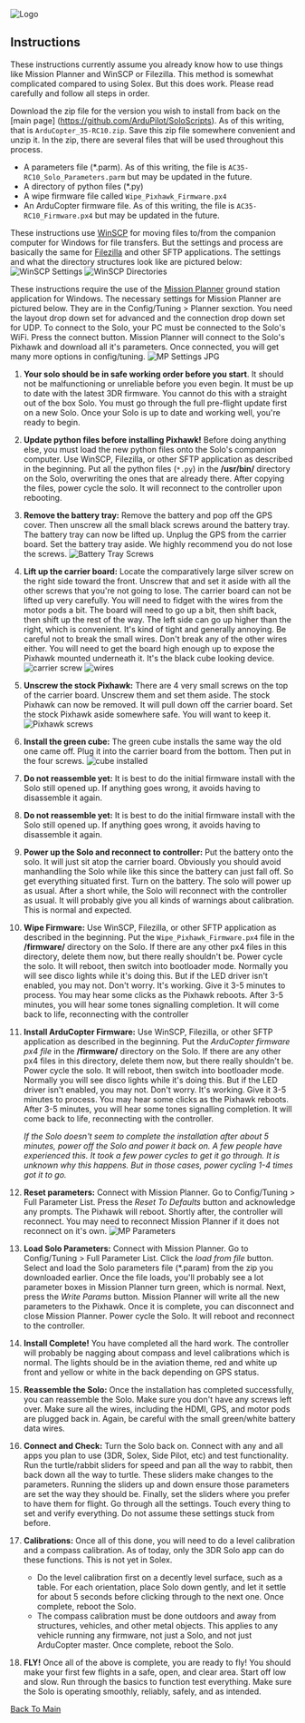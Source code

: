 ![Logo](https://github.com/ArduPilot/SoloScripts/blob/master/Misc/APsolo.jpg)

Instructions
------------
These instructions currently assume you already know how to use things like Mission Planner and WinSCP or Filezilla. This method is somewhat complicated compared to using Solex. But this does work. Please read carefully and follow all steps in order.

Download the zip file for the version you wish to install from back on the [main page] (https://github.com/ArduPilot/SoloScripts). As of this writing, that is `ArduCopter_35-RC10.zip`. Save this zip file somewhere convenient and unzip it. In the zip, there are several files that will be used throughout this process.
* A parameters file (*.parm). As of this writing, the file is `AC35-RC10_Solo_Parameters.parm` but may be updated in the future.
* A directory of python files (*.py)
* A wipe firmware file called `Wipe_Pixhawk_Firmware.px4`
* An ArduCopter firmware file. As of this writing, the file is `AC35-RC10_Firmware.px4` but may be updated in the future.

These instructions use [WinSCP](https://winscp.net/eng/download.php) for moving files to/from the companion computer for Windows for file transfers. But the settings and process are basically the same for [Filezilla](https://filezilla-project.org/download.php?type=client) and other SFTP applications.  The settings and what the directory structures look like are pictured below:
  ![WinSCP Settings](https://github.com/ArduPilot/SoloScripts/blob/master/Misc/winscp_settings.jpg)
  ![WinSCP Directories](https://github.com/ArduPilot/SoloScripts/blob/master/Misc/winscp_directories.jpg)

These instructions require the use of the [Mission Planner](http://ardupilot.org/planner/docs/common-install-mission-planner.html) ground station application for Windows. The necessary settings for Mission Planner are pictured below. They are in the Config/Tuning > Planner sexction. You need the layout drop down set for advanced and the connection drop down set for UDP. To connect to the Solo, your PC must be connected to the Solo's WiFi. Press the connect button. Mission Planner will connect to the Solo's Pixhawk and download all it's parameters. Once connected, you will get many more options in config/tuning.
![MP Settings](https://github.com/ArduPilot/SoloScripts/blob/master/Misc/mission_planner_settings.jpg)
JPG

1. **Your solo should be in safe working order before you start**. It should not be malfunctioning or unreliable before you even begin. It must be up to date with the latest 3DR firmware. You cannot do this with a straight out of the box Solo. You must go through the full pre-flight update first on a new Solo.  Once your Solo is up to date and working well, you're ready to begin.

2. **Update python files before installing Pixhawk!** Before doing anything else, you must load the new python files onto the Solo's companion computer. Use WinSCP, Filezilla, or other SFTP application as described in the beginning.  Put all the python files (`*.py`) in the **/usr/bin/** directory on the Solo, overwriting the ones that are already there. After copying the files, power cycle the solo. It will reconnect to the controller upon rebooting.

3. **Remove the battery tray:** Remove the battery and pop off the GPS cover.  Then unscrew all the small black screws around the battery tray. The battery tray can now be lifted up.  Unplug the GPS from the carrier board.  Set the battery tray aside. We highly recommend you do not lose the screws.
   ![Battery Tray Screws](https://github.com/ArduPilot/SoloScripts/blob/master/Misc/battery_tray_screws.jpg)

4. **Lift up the carrier board:** Locate the comparatively large silver screw on the right side toward the front. Unscrew that and set it aside with all the other screws that you're not going to lose.  The carrier board can not be lifted up very carefully.  You will need to fidget with the wires from the motor pods a bit.  The board will need to go up a bit, then shift back, then shift up the rest of the way. The left side can go up higher than the right, which is convenient.  It's kind of tight and generally annoying.  Be careful not to break the small wires.  Don't break any of the other wires either.  You will need to get the board high enough up to expose the Pixhawk mounted underneath it.  It's the black cube looking device.
   ![carrier screw](https://github.com/ArduPilot/SoloScripts/blob/master/Misc/carrier_retainer_screw.jpg)
   ![wires](https://github.com/ArduPilot/SoloScripts/blob/master/Misc/carrier_board_wires.jpg)

5. **Unscrew the stock Pixhawk:** There are 4 very small screws on the top of the carrier board. Unscrew them and set them aside. The stock Pixhawk can now be removed. It will pull down off the carrier board. Set the stock Pixhawk aside somewhere safe. You will want to keep it.
   ![Pixhawk screws](https://github.com/ArduPilot/SoloScripts/blob/master/Misc/pixhawk_screws.jpg)

6. **Install the green cube:** The green cube installs the same way the old one came off.  Plug it into the carrier board from the bottom.  Then put in the four screws.
  ![cube installed](https://github.com/ArduPilot/SoloScripts/blob/master/Misc/cube_installed.jpg)
  
7. **Do not reassemble yet:** It is best to do the initial firmware install with the Solo still opened up. If anything goes wrong, it avoids having to disassemble it again. 

7. **Do not reassemble yet:** It is best to do the initial firmware install with the Solo still opened up. If anything goes wrong, it avoids having to disassemble it again. 

8. **Power up the Solo and reconnect to controller:** Put the battery onto the solo. It will just sit atop the carrier board. Obviously you should avoid manhandling the Solo while like this since the battery can just fall off. So get everything situated first.  Turn on the battery.  The solo will power up as usual. After a short while, the Solo will reconnect with the controller as usual. It will probably give you all kinds of warnings about calibration. This is normal and expected.

9. **Wipe Firmware:** Use WinSCP, Filezilla, or other SFTP application as described in the beginning.  Put the `Wipe_Pixhawk_Firmware.px4` file in the **/firmware/** directory on the Solo. If there are any other px4 files in this directory, delete them now, but there really shouldn't be. Power cycle the solo. It will reboot, then switch into bootloader mode. Normally you will see disco lights while it's doing this. But if the LED driver isn't enabled, you may not. Don't worry. It's working. Give it 3-5 minutes to process. You may hear some clicks as the Pixhawk reboots. After 3-5 minutes, you will hear some tones signalling completion. It will come back to life, reconnecting with the controller

10. **Install ArduCopter Firmware:** Use WinSCP, Filezilla, or other SFTP application as described in the beginning.  Put the _ArduCopter firmware px4 file_ in the **/firmware/** directory on the Solo. If there are any other px4 files in this directory, delete them now, but there really shouldn't be. Power cycle the solo. It will reboot, then switch into bootloader mode. Normally you will see disco lights while it's doing this. But if the LED driver isn't enabled, you may not. Don't worry. It's working. Give it 3-5 minutes to process. You may hear some clicks as the Pixhawk reboots. After 3-5 minutes, you will hear some tones signalling completion. It will come back to life, reconnecting with the controller.

    _If the Solo doesn't seem to complete the installation after about 5 minutes, power off the Solo and power it back on.  A few people have experienced this. It took a few power cycles to get it go through. It is unknown why this happens.  But in those cases, power cycling 1-4 times got it to go._
    

11. **Reset parameters:** Connect with Mission Planner. Go to Config/Tuning > Full Parameter List. Press the _Reset To Defaults_ button and acknowledge any prompts.  The Pixhawk will reboot.  Shortly after, the controller will reconnect. You may need to reconnect Mission Planner if it does not reconnect on it's own.
  ![MP Parameters](https://github.com/ArduPilot/SoloScripts/blob/master/Misc/mission_planner_parameters.jpg)

12. **Load Solo Parameters:** Connect with Mission Planner. Go to Config/Tuning > Full Parameter List. Click the _load from file_ button.  Select and load the Solo parameters file (*.param) from the zip you downloaded earlier. Once the file loads, you'll probably see a lot parameter boxes in Mission Planner turn green, which is normal.  Next, press the _Write Params_ button.  Mission Planner will write all the new parameters to the Pixhawk. Once it is complete, you can disconnect and close Mission Planner.  Power cycle the Solo. It will reboot and reconnect to the controller.

13. **Install Complete!**  You have completed all the hard work.  The controller will probably be nagging about compass and level calibrations which is normal.  The lights should be in the aviation theme, red and white up front and yellow or white in the back depending on GPS status.

14. **Reassemble the Solo:** Once the installation has completed successfully, you can reassemble the Solo. Make sure you don't have any screws left over.  Make sure all the wires, including the HDMI, GPS, and motor pods are plugged back in. Again, be careful with the small green/white battery data wires.

15. **Connect and Check:** Turn the Solo back on. Connect with any and all apps you plan to use (3DR, Solex, Side Pilot, etc) and test functionality. Run the turtle/rabbit sliders for speed and pan all the way to rabbit, then back down all the way to turtle. These sliders make changes to the parameters. Running the sliders up and down ensure those parameters are set the way they should be. Finally, set the sliders where you prefer to have them for flight. Go through all the settings. Touch every thing to set and verify everything. Do not assume these settings stuck from before.

16. **Calibrations:** Once all of this done, you will need to do a level calibration and a compass calibration. As of today, only the 3DR Solo app can do these functions. This is not yet in Solex.
    * Do the level calibration first on a decently level surface, such as a table. For each orientation, place Solo down gently, and let it settle for about 5 seconds before clicking through to the next one. Once complete, reboot the Solo.
    * The compass calibration must be done outdoors and away from structures, vehicles, and other metal objects. This applies to any vehicle running any firmware, not just a Solo, and not just ArduCopter master. Once complete, reboot the Solo.

17. **FLY!** Once all of the above is complete, you are ready to fly! You should make your first few flights in a safe, open, and clear area. Start off low and slow. Run through the basics to function test everything.  Make sure the Solo is operating smoothly, reliably, safely, and as intended.

[Back To Main](../master/README.md)
